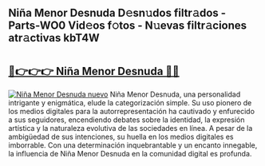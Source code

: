 ## Niña Menor Desnuda D𝚎sn𝚞dos filtr𝚊dos - Parts-WO0 Vid𝚎os f𝚘tos - N𝚞evas filtr𝚊ciones atr𝚊ctivas kbT4W

# <h2><a href="http://mb5bkve.tromn.icu/?c=Ni%c3%b1a+Menor+Desnuda">🔗👉👉👉 Niña Menor Desnuda 🔗🔗</a></h2>

[![Niña Menor Desnuda nuevo](https://i.imgur.com/pEAQMta.gif)](http://mb5bkve.tromn.icu/?c=Ni%c3%b1a+Menor+Desnuda)
Niña Menor Desnuda, una personalidad intrigante y enigmática, elude la categorización simple. Su uso pionero de los medios digitales para la autorrepresentación ha cautivado y enfurecido a sus seguidores, encendiendo debates sobre la identidad, la expresión artística y la naturaleza evolutiva de las sociedades en línea. A pesar de la ambigüedad de sus intenciones, su huella en los medios digitales es imborrable. Con una determinación inquebrantable y un encanto innegable, la influencia de Niña Menor Desnuda en la comunidad digital es profunda.
